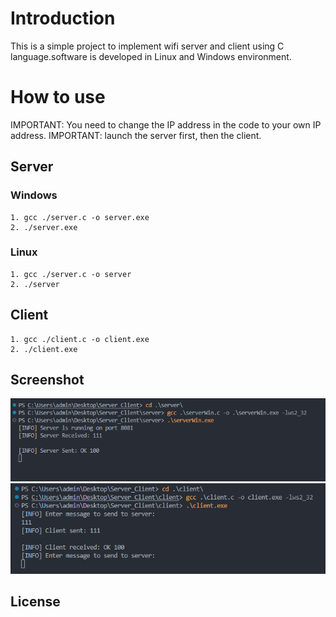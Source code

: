 # Introduction

This is a simple project to implement wifi server and client using C language.software is developed in Linux and Windows environment.

# How to use

IMPORTANT: You need to change the IP address in the code to your own IP address.
IMPORTANT: launch the server first, then the client.

## Server

### Windows

```
1. gcc ./server.c -o server.exe
2. ./server.exe
```

### Linux

```
1. gcc ./server.c -o server
2. ./server
```

## Client

```
1. gcc ./client.c -o client.exe
2. ./client.exe
```

## Screenshot

![Alt text](https://github.com/JiangboWANGfr/Server_Client/blob/main/results/server.png)
![Alt text](https://github.com/JiangboWANGfr/Server_Client/blob/main/results/client.png)

## License
